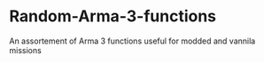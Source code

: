# Random-Arma-3-functions
An assortement of Arma 3 functions useful for modded and vannila missions
